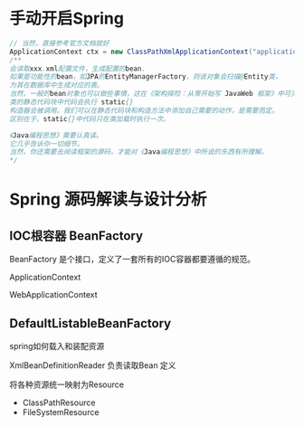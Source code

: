 

# 手动开启Spring

```java
// 当然，直接参考官方文档就好
ApplicationContext ctx = new ClassPathXmlApplicationContext("applicationContext.xml");
/**
会读取xxx.xml配置文件，生成配置的bean.
如果是功能性的bean，如JPA的EntityManagerFactory，则该对象会扫描@Entity类，
为其在数据库中生成对应的表。
当然，一般的bean对象也可以做些事情，这在《架构探险：从零开始写 JavaWeb 框架》中可见。
类的静态代码块中代码会执行 static{}
构造器会被调用。我们可以在静态代码块和构造方法中添加自己需要的动作，是需要而定。
区别在于，static{}中代码只在类加载时执行一次。

《Java编程思想》需要认真读。
它几乎告诉你一切细节。
当然，你还需要去阅读框架的源码，才能对《Java编程思想》中所说的东西有所理解。
*/
```



# Spring 源码解读与设计分析

## IOC根容器 BeanFactory

BeanFactory 是个接口，定义了一套所有的IOC容器都要遵循的规范。

ApplicationContext

WebApplicationContext



## DefaultListableBeanFactory

spring如何载入和装配资源

XmlBeanDefinitionReader 负责读取Bean 定义

将各种资源统一映射为Resource

+ ClassPathResource
+ FileSystemResource



